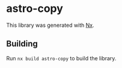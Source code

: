 # astro-copy

This library was generated with [Nx](https://nx.dev).

## Building

Run `nx build astro-copy` to build the library.
